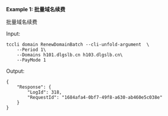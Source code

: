 **Example 1: 批量域名续费**

批量域名续费

Input: 

```
tccli domain RenewDomainBatch --cli-unfold-argument  \
    --Period 1\
    --Domains h101.dlgslb.cn h103.dlgslb.cn\
    --PayMode 1
```

Output: 
```
{
    "Response": {
        "LogId": 318,
        "RequestId": "1684afa4-0bf7-49f8-a630-ab460e5c038e"
    }
}
```

